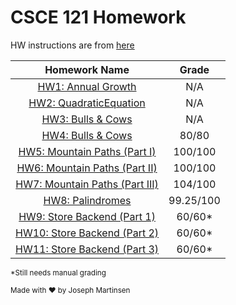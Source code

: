CSCE 121 Homework 
====================================

HW instructions are from [here](http://courses.cse.tamu.edu/jmichael/f16/121/homework/)

|                                        Homework Name                                       |   Grade   |
|:------------------------------------------------------------------------------------------:|:---------:|
| [HW1: Annual Growth](http://courses.cse.tamu.edu/jmichael/f16/121/homework/1/)             |    N/A    |
| [HW2: QuadraticEquation](http://courses.cse.tamu.edu/jmichael/f16/121/homework/2/)         |    N/A    |
| [HW3: Bulls & Cows](http://courses.cse.tamu.edu/jmichael/f16/121/homework/3/)              |    N/A    |
| [HW4: Bulls & Cows](http://courses.cse.tamu.edu/jmichael/f16/121/homework/4/)              |   80/80   |
| [HW5: Mountain Paths (Part I)](http://courses.cse.tamu.edu/jmichael/f16/121/homework/5/)   |  100/100  |
| [HW6: Mountain Paths (Part II)](http://courses.cse.tamu.edu/jmichael/f16/121/homework/6/)  |  100/100  |
| [HW7: Mountain Paths (Part III)](http://courses.cse.tamu.edu/jmichael/f16/121/homework/7/) |  104/100  |
| [HW8: Palindromes](http://courses.cse.tamu.edu/jmichael/f16/121/homework/8/)               | 99.25/100 |
| [HW9: Store Backend (Part 1)](http://courses.cse.tamu.edu/jmichael/f16/121/homework/9/)    |   60/60*  |
| [HW10: Store Backend (Part 2)](http://courses.cse.tamu.edu/jmichael/f16/121/homework/10/)  |   60/60*  |
| [HW11: Store Backend (Part 3)](http://courses.cse.tamu.edu/jmichael/f16/121/homework/11/)  |   60/60*  |

<sup>*Still needs manual grading</sup>

<sup>Made with :heart: by Joseph Martinsen </sup>
